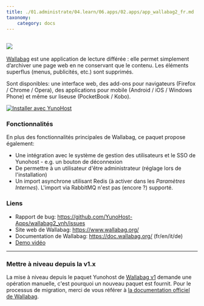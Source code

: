 ```yaml
---
title: ./01.administrate/04.learn/06.apps/02.apps/app_wallabag2_fr.md
taxonomy:
    category: docs
---
```

## <img src="https://yunohost.org/images/Logo-wallabag-svg.svg">


[Wallabag](https://www.wallabag.org/) est une application de lecture différée : elle  permet simplement d’archiver une page web en ne conservant que le contenu. Les éléments superflus (menus, publicités, etc.) sont supprimés.

Sont disponibles: une interface web, des add-ons pour navigateurs (Firefox / Chrome / Opera), des applications pour mobile (Android / iOS / Windows Phone) et même sur liseuse (PocketBook / Kobo).

[![Installer avec YunoHost](https://install-app.yunohost.org/install-with-yunohost.png)](https://install-app.yunohost.org/?app=wallabag2)

### Fonctionnalités

En plus des fonctionnalités principales de Wallabag, ce paquet propose également:

 * Une intégration avec le système de gestion des utilisateurs et le SSO de Yunohost - e.g. un bouton de déconnexion
 * De permettre à un utilisateur d'être administrateur (réglage lors de l'installation)
 * Un import asynchrone utilisant Redis (à activer dans les *Paramètres Internes*). L'import via RabbitMQ n'est pas (encore ?) supporté.

### Liens

 * Rapport de bug: https://github.com/YunoHost-Apps/wallabag2_ynh/issues
 * Site web de Wallabag: https://www.wallabag.org/
 * Documentation de Wallabag: https://doc.wallabag.org/ (fr/en/it/de)
 * [Demo vidéo](https://player.vimeo.com/video/167435064)
 
 ----
 
 ### Mettre à niveau depuis la v1.x

La mise à niveau depuis le paquet Yunohost de [Wallabag v1](https://github.com/YunoHost-Apps/wallabag_ynh) demande une opération manuelle, c'est pourquoi un nouveau paquet est fournit.
Pour le processus de migration, merci de vous référer à [la documentation officiel de Wallabag](https://doc.wallabag.org/fr/user/import/wallabagv1.html).
